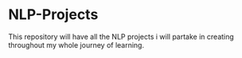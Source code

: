 # NLP-Projects
This repository will have all the NLP projects i will partake in creating throughout my whole journey of learning. 
